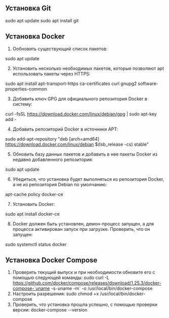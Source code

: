 ## Установка Git

sudo apt update
sudo apt install git

## Установка Docker

1. Ообновить существующий список пакетов:

sudo apt update

2. Установить несколько необходимых пакетов, которые позволяют apt использовать пакеты через HTTPS:

sudo apt install apt-transport-https ca-certificates curl gnupg2 software-properties-common

3. Добавить ключ GPG для официального репозитория Docker в систему:

curl -fsSL https://download.docker.com/linux/debian/gpg | sudo apt-key add -

4. Добавить репозиторий Docker в источники APT:

sudo add-apt-repository "deb [arch=amd64] https://download.docker.com/linux/debian $(lsb_release -cs) stable"

5. Обновить базу данных пакетов и добавить в нее пакеты Docker из недавно добавленного репозитория:

sudo apt update

6. Убедиться, что установка будет выполняться из репозитория Docker, а не из репозитория Debian по умолчанию:

apt-cache policy docker-ce

7. Установить Docker:

sudo apt install docker-ce

8. Docker должен быть установлен, демон-процесс запущен, а для процесса активирован запуск при загрузке. Проверить, что он запущен:

sudo systemctl status docker

## Установка Docker Compose

1. Проверить текущий выпуск и при необходимости обновите его с помощью следующей команды:
sudo curl -L https://github.com/docker/compose/releases/download/1.25.3/docker-compose-`uname -s`-`uname -m` -o /usr/local/bin/docker-compose
2. Настроить разрешения:
sudo chmod +x /usr/local/bin/docker-compose
3. Проверить, что установка прошла успешно, с помощью проверки версии:
docker-compose --version










